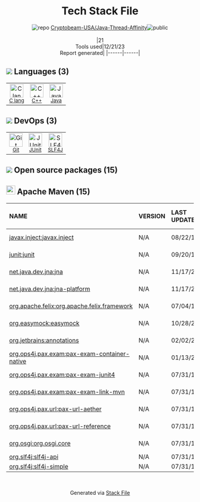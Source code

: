 <!--
&lt;--- Readme.md Snippet without images Start ---&gt;
## Tech Stack
Cryptobeam-USA/Java-Thread-Affinity is built on the following main stack:

- [Java](https://www.java.com) – Languages
- [C++](http://www.cplusplus.com/) – Languages
- [C lang](http://en.wikipedia.org/wiki/C_(programming_language)) – Languages
- [JUnit](http://junit.org/) – Testing Frameworks
- [SLF4J](http://slf4j.org/) – Log Management

Full tech stack [here](/techstack.md)

&lt;--- Readme.md Snippet without images End ---&gt;

&lt;--- Readme.md Snippet with images Start ---&gt;
## Tech Stack
Cryptobeam-USA/Java-Thread-Affinity is built on the following main stack:

- <img width='25' height='25' src='https://img.stackshare.io/service/995/K85ZWV2F.png' alt='Java'/> [Java](https://www.java.com) – Languages
- <img width='25' height='25' src='https://img.stackshare.io/service/1049/cplusplus.png' alt='C++'/> [C++](http://www.cplusplus.com/) – Languages
- <img width='25' height='25' src='https://img.stackshare.io/no-img-open-source.png' alt='C lang'/> [C lang](http://en.wikipedia.org/wiki/C_(programming_language)) – Languages
- <img width='25' height='25' src='https://img.stackshare.io/service/2020/874086.png' alt='JUnit'/> [JUnit](http://junit.org/) – Testing Frameworks
- <img width='25' height='25' src='https://img.stackshare.io/service/2805/05518ecaa42841e834421e9d6987b04f_400x400.png' alt='SLF4J'/> [SLF4J](http://slf4j.org/) – Log Management

Full tech stack [here](/techstack.md)

&lt;--- Readme.md Snippet with images End ---&gt;
-->
<div align="center">

# Tech Stack File
![](https://img.stackshare.io/repo.svg "repo") [Cryptobeam-USA/Java-Thread-Affinity](https://github.com/Cryptobeam-USA/Java-Thread-Affinity)![](https://img.stackshare.io/public_badge.svg "public")
<br/><br/>
|21<br/>Tools used|12/21/23 <br/>Report generated|
|------|------|
</div>

## <img src='https://img.stackshare.io/languages.svg'/> Languages (3)
<table><tr>
  <td align='center'>
  <img width='36' height='36' src='https://img.stackshare.io/no-img-open-source.png' alt='C lang'>
  <br>
  <sub><a href="http://en.wikipedia.org/wiki/C_(programming_language)">C lang</a></sub>
  <br>
  <sub></sub>
</td>

<td align='center'>
  <img width='36' height='36' src='https://img.stackshare.io/service/1049/cplusplus.png' alt='C++'>
  <br>
  <sub><a href="http://www.cplusplus.com/">C++</a></sub>
  <br>
  <sub></sub>
</td>

<td align='center'>
  <img width='36' height='36' src='https://img.stackshare.io/service/995/K85ZWV2F.png' alt='Java'>
  <br>
  <sub><a href="https://www.java.com">Java</a></sub>
  <br>
  <sub></sub>
</td>

</tr>
</table>

## <img src='https://img.stackshare.io/devops.svg'/> DevOps (3)
<table><tr>
  <td align='center'>
  <img width='36' height='36' src='https://img.stackshare.io/service/1046/git.png' alt='Git'>
  <br>
  <sub><a href="http://git-scm.com/">Git</a></sub>
  <br>
  <sub></sub>
</td>

<td align='center'>
  <img width='36' height='36' src='https://img.stackshare.io/service/2020/874086.png' alt='JUnit'>
  <br>
  <sub><a href="http://junit.org/">JUnit</a></sub>
  <br>
  <sub></sub>
</td>

<td align='center'>
  <img width='36' height='36' src='https://img.stackshare.io/service/2805/05518ecaa42841e834421e9d6987b04f_400x400.png' alt='SLF4J'>
  <br>
  <sub><a href="http://slf4j.org/">SLF4J</a></sub>
  <br>
  <sub></sub>
</td>

</tr>
</table>


## <img src='https://img.stackshare.io/group.svg' /> Open source packages (15)</h2>

## <img width='24' height='24' src='https://img.stackshare.io/package_manager/977/default_9833f2ef0bbc2a946b4cc5e9307264033361076b.png'/> Apache Maven (15)

|NAME|VERSION|LAST UPDATED|LAST UPDATED BY|LICENSE|VULNERABILITIES|
|:------|:------|:------|:------|:------|:------|
|[javax.inject:javax.inject](http://code.google.com/p/atinject/)|N/A|08/22/19|Peter Lawrey |Apache-2.0|N/A|
|[junit:junit](http://junit.org)|N/A|09/20/13|Peter Lawrey |EPL-1.0|N/A|
|[net.java.dev.jna:jna](https://github.com/java-native-access/jna)|N/A|11/17/21|Nick Tindall |Apache-2.0|N/A|
|[net.java.dev.jna:jna-platform](https://github.com/java-native-access/jna)|N/A|11/17/21|Nick Tindall |Apache-2.0|N/A|
|[org.apache.felix:org.apache.felix.framework](http://felix.apache.org/)|N/A|07/04/18|teamcity_hft |Apache-2.0|N/A|
|[org.easymock:easymock](http://easymock.org)|N/A|10/28/21|Nick Tindall |Apache-2.0|N/A|
|[org.jetbrains:annotations](https://github.com/JetBrains/java-annotations)|N/A|02/02/22|Ilya Kaznacheev |Apache-2.0|N/A|
|[org.ops4j.pax.exam:pax-exam-container-native](http://team.ops4j.org/wiki/display/paxexam4/)|N/A|01/13/21|teamcity_hft |Apache-2.0|N/A|
|[org.ops4j.pax.exam:pax-exam-junit4](http://team.ops4j.org/wiki/display/paxexam/)|N/A|07/31/17|epickrram |Apache-2.0|N/A|
|[org.ops4j.pax.exam:pax-exam-link-mvn](http://team.ops4j.org/wiki/display/paxexam/)|N/A|07/31/17|epickrram |Apache-2.0|N/A|
|[org.ops4j.pax.url:pax-url-aether](http://team.ops4j.org/wiki/display/paxurl)|N/A|07/31/17|epickrram |Apache-2.0|N/A|
|[org.ops4j.pax.url:pax-url-reference](http://team.ops4j.org/wiki/display/paxurl)|N/A|07/31/17|epickrram |Apache-2.0|N/A|
|[org.osgi:org.osgi.core](http://www.osgi.org)|N/A|07/31/17|epickrram |Apache-2.0|N/A|
|[org.slf4j:slf4j-api](http://www.slf4j.org)|N/A|07/31/17|epickrram |MIT|N/A|
|[org.slf4j:slf4j-simple](http://www.slf4j.org)|N/A|07/31/17|epickrram |MIT|N/A|

<br/>
<div align='center'>

Generated via [Stack File](https://github.com/marketplace/stack-file)

